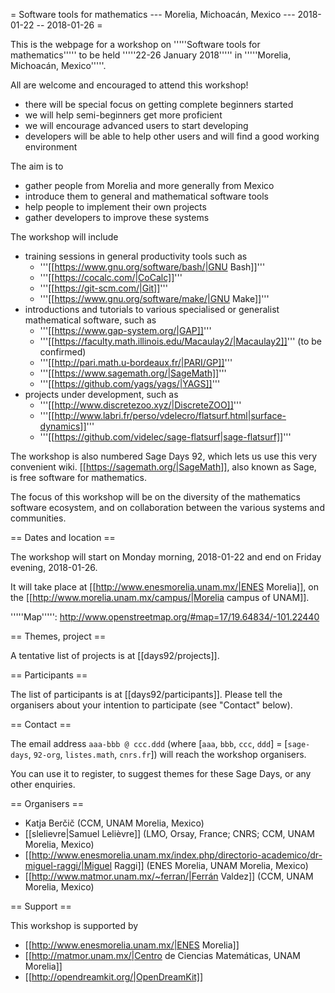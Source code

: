 = Software tools for mathematics --- Morelia, Michoacán, Mexico --- 2018-01-22 -- 2018-01-26 =

This is the webpage for a workshop on '''''Software tools for mathematics'''''
to be held '''''22-26 January 2018''''' in '''''Morelia, Michoacán, Mexico'''''.

All are welcome and encouraged to attend this workshop!

  * there will be special focus on getting complete beginners started
  * we will help semi-beginners get more proficient
  * we will encourage advanced users to start developing
  * developers will be able to help other users and will find a good working environment

The aim is to

  * gather people from Morelia and more generally from Mexico
  * introduce them to general and mathematical software tools
  * help people to implement their own projects
  * gather developers to improve these systems

The workshop will include

  * training sessions in general productivity tools such as
    * '''[[https://www.gnu.org/software/bash/|GNU Bash]]'''
    * '''[[https://cocalc.com/|CoCalc]]'''
    * '''[[https://git-scm.com/|Git]]'''
    * '''[[https://www.gnu.org/software/make/|GNU Make]]'''
  * introductions and tutorials to various specialised or generalist mathematical software, such as
    * '''[[https://www.gap-system.org/|GAP]]'''
    * '''[[https://faculty.math.illinois.edu/Macaulay2/|Macaulay2]]''' (to be confirmed)
    * '''[[http://pari.math.u-bordeaux.fr/|PARI/GP]]'''
    * '''[[https://www.sagemath.org/|SageMath]]'''
    * '''[[https://github.com/yags/yags/|YAGS]]'''
  * projects under development, such as
    * '''[[http://www.discretezoo.xyz/|DiscreteZOO]]'''
    * '''[[http://www.labri.fr/perso/vdelecro/flatsurf.html|surface-dynamics]]'''
    * '''[[https://github.com/videlec/sage-flatsurf|sage-flatsurf]]'''

The workshop is also numbered Sage Days 92, which lets us use this very convenient wiki.
[[https://sagemath.org/|SageMath]], also known as Sage, is free software for mathematics.

The focus of this workshop will be on the diversity of the mathematics software ecosystem,
and on collaboration between the various systems and communities.

== Dates and location ==

The workshop will start on Monday morning, 2018-01-22 and end on Friday evening, 2018-01-26.

It will take place at [[http://www.enesmorelia.unam.mx/|ENES Morelia]],
on the [[http://www.morelia.unam.mx/campus/|Morelia campus of UNAM]].

'''''Map''''': http://www.openstreetmap.org/#map=17/19.64834/-101.22440

== Themes, project ==

A tentative list of projects is at [[days92/projects]].

== Participants ==

The list of participants is at [[days92/participants]].
Please tell the organisers about your intention to participate (see "Contact" below).

== Contact ==

The email address `aaa-bbb @ ccc.ddd` (where [`aaa`, `bbb`, `ccc`, `ddd`] =
[`sage-days`, `92-org`, `listes.math`, `cnrs.fr`]) will reach the workshop organisers.

You can use it to register, to suggest themes for these Sage Days, or any other enquiries.

== Organisers ==

  * Katja Berčič (CCM, UNAM Morelia, Mexico)
  * [[slelievre|Samuel Lelièvre]] (LMO, Orsay, France; CNRS; CCM, UNAM Morelia, Mexico)
  * [[http://www.enesmorelia.unam.mx/index.php/directorio-academico/dr-miguel-raggi/|Miguel Raggi]] (ENES Morelia, UNAM Morelia, Mexico)
  * [[http://www.matmor.unam.mx/~ferran/|Ferrán Valdez]] (CCM, UNAM Morelia, Mexico)

== Support ==

This workshop is supported by

  * [[http://www.enesmorelia.unam.mx/|ENES Morelia]]
  * [[http://matmor.unam.mx/|Centro de Ciencias Matemáticas, UNAM Morelia]]
  * [[http://opendreamkit.org/|OpenDreamKit]]
